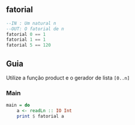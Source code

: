 ## fatorial

```hs
--IN : Um natural n
--OUT: O fatorial de n
fatorial 0 == 1
fatorial 1 == 1
fatorial 5 == 120
```

## Guia
Utilize a função product e o gerador de lista `[0..n]`

<!--MAIN_BEGIN-->
### Main
```hs
main = do
    a <- readLn :: IO Int
    print $ fatorial a

```
<!--MAIN_END-->